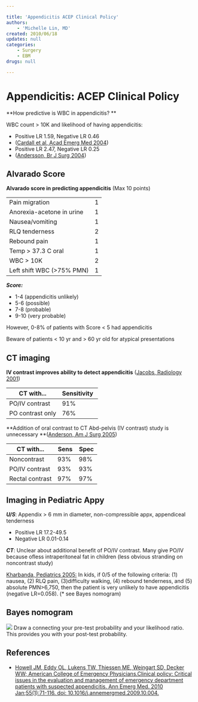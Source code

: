 ```yaml
---

title: 'Appendicitis ACEP Clinical Policy'
authors:
    - 'Michelle Lin, MD'
created: 2010/06/18
updates: null
categories:
    - Surgery
    - EBM
drugs: null

---
```




# Appendicitis: ACEP Clinical Policy

**How predictive is WBC in appendicitis? **

WBC count &gt; 10K and likelihood of having appendicitis:

-   Positive LR 1.59, Negative LR 0.46
  - ([Cardall et al, Acad Emerg Med 2004](http://onlinelibrary.wiley.com/doi/10.1197/j.aem.2004.04.011/abstract))
-   Positive LR 2.47, Negative LR 0.25
  - ([Andersson, Br J Surg 2004](http://onlinelibrary.wiley.com/doi/10.1002/bjs.4464/abstract?deniedAccessCustomisedMessage=&userIsAuthenticated=false))

## Alvarado Score

**Alvarado score in predicting appendicitis** (Max 10 points)

|                              |     |
|------------------------------|-----|
| Pain migration               | 1   |
| Anorexia-acetone in urine    | 1   |
| Nausea/vomiting              | 1   |
| RLQ tenderness               | 2   |
| Rebound pain                 | 1   |
| Temp &gt; 37.3 C oral        | 1   |
| WBC &gt; 10K                 | 2   |
| Left shift WBC (&gt;75% PMN) | 1   |

***Score:*** 
-   1-4 (appendicitis unlikely)
-   5-6 (possible)
-   7-8 (probable)
-   9-10 (very probable)

However, 0-8% of patients with Score &lt; 5 had appendicitis

Beware of patients &lt; 10 yr and &gt; 60 yr old for atypical presentations

## CT imaging

**IV contrast improves ability to detect appendicitis** ([Jacobs, Radiology 2001](http://radiology.rsna.org/content/220/3/683.long)) 

| CT with...       | Sensitivity  |
|------------------|--------------|
| PO/IV contrast   | 91%          |
| PO contrast only | 76%          |

**Addition of oral contrast to CT Abd-pelvis (IV contrast) study is unnecessary **([Anderson, Am J Surg 2005](https://secure.muhealth.org/~ed/students/articles/ajs_190_p0474.pdf))

| CT with...      | Sens | Spec |
|-----------------|------|------|
| Noncontrast     | 93%  | 98%  |
| PO/IV contrast  | 93%  | 93%  |
| Rectal contrast | 97%  | 97%  |

## Imaging in Pediatric Appy

***U/S***: Appendix &gt; 6 mm in diameter, non-compressible appx, appendiceal tenderness 

-   Positive LR 17.2-49.5
-   Negative LR 0.01-0.14

***CT***: Unclear about additional benefit of PO/IV contrast. Many give PO/IV because ofless intraperitoneal fat in children (less obvious stranding on noncontrast study)

[Kharbanda, Pediatrics 2005:](http://pediatrics.aappublications.org/content/116/3/709.short) In kids, if 0/5 of the following criteria: (1) nausea, (2) RLQ pain, (3)difficulty walking, (4) rebound tenderness, and (5) absolute PMN&gt;6,750, then the patient is very unlikely to have appendicitis (negative LR=0.058). (\* see Bayes nomogram)

## Bayes nomogram

![](https://d2p53dh3qxfm0x.cloudfront.net/uploads/img/1jx/5/m/1eb66422-ee7d-5f5d-89f6-7b53f4b096da/640.png)
Draw a connecting your pre-test probability and your likelihood ratio. This provides you with your post-test probability.

## References

-   [Howell JM, Eddy OL, Lukens TW, Thiessen ME, Weingart SD, Decker WW; American College of Emergency Physicians.Clinical policy: Critical issues in the evaluation and management of emergency department patients with suspected appendicitis. Ann Emerg Med. 2010 Jan;55(1):71-116. doi: 10.1016/j.annemergmed.2009.10.004.](http://www.ncbi.nlm.nih.gov/pubmed/20116016)
